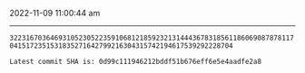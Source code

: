 2022-11-09 11:00:44 am

---

`32231670364693105230522359106812185923213144436783185611860690878781170415172351531835271642799216304315742194617539292228704`

`Latest commit SHA is: 0d99c111946212bddf51b676eff6e5e4aadfe2a8 `
